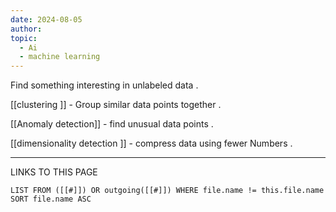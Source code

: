 ```yaml
---
date: 2024-08-05
author: 
topic:
  - Ai
  - machine learning
---
```

Find something interesting in unlabeled data  . 

[[clustering ]] - Group similar data points together . 

[[Anomaly detection]] - find unusual data points . 

[[dimensionality detection ]] - compress data using fewer Numbers .

----
LINKS TO THIS PAGE 
```dataview
LIST FROM ([[#]]) OR outgoing([[#]]) WHERE file.name != this.file.name SORT file.name ASC 
```

